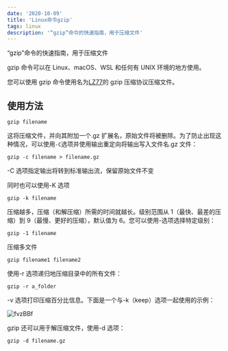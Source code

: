 ```yaml
---
date: '2020-10-09'
title: 'Linux命令gzip'
tags: linux
description: '“gzip”命令的快速指南，用于压缩文件'
---
```


“gzip”命令的快速指南，用于压缩文件

gzip 命令可以在 Linux、macOS、WSL 和任何有 UNIX 环境的地方使用。

您可以使用 gzip 命令使用名为[LZ77](https://en.wikipedia.org/wiki/LZ77_and_LZ78)的 gzip 压缩协议压缩文件。

## 使用方法

```shell
gzip filename
```

这将压缩文件，并向其附加一个.gz 扩展名，原始文件将被删除。为了防止出现这种情况，可以使用`-C`选项并使用输出重定向将输出写入文件名.gz 文件：

```shell
gzip -c filename > filename.gz
```

-C 选项指定输出将转到标准输出流，保留原始文件不变

同时也可以使用-K 选项

```shell
gzip -k filename
```

压缩越多，压缩（和解压缩）所需的时间就越长。级别范围从 1（最快、最差的压缩）到 9（最慢、更好的压缩），默认值为 6。您可以使用-<NUMBER>选项选择特定级别：

```shell
gzip -1 filename
```

压缩多文件

```shell
gzip filename1 filename2
```

使用-r 选项递归地压缩目录中的所有文件：

```shell
gzip -r a_folder
```

-v 选项打印压缩百分比信息。下面是一个与-k（keep）选项一起使用的示例：

![fvzBBf](https://cdn.jsdelivr.net/gh/funnyPan/pics@master/uPic/fvzBBf.png)

gzip 还可以用于解压缩文件，使用-d 选项：

```shell
gzip -d filename.gz
```

